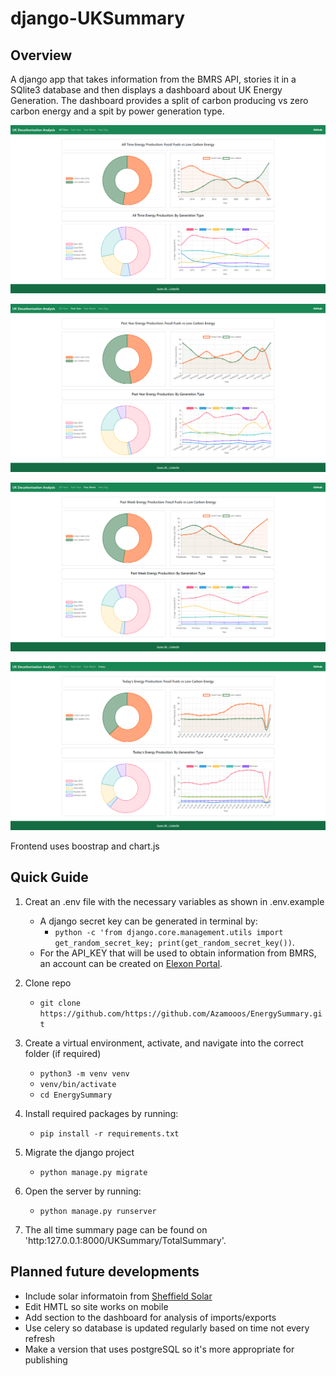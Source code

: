 # django-UKSummary

## Overview
A django app that takes information from the BMRS API, stories it in a SQlite3 database and then displays a dashboard about UK Energy Generation. The dashboard provides a split of carbon producing vs zero carbon energy and a spit by power generation type.

![Page showing analysis of all time data](/assets/images/allTimePage.png)

![Page showing analysis of past year data](/assets/images/pastYearPage.png)

![Page showing analysis of past week data](/assets/images/pastWeekPage.png)

![Page showing analysis of today's data](/assets/images/todayPage.png)

Frontend uses boostrap and chart.js

## Quick Guide
1. Creat an .env file with the necessary variables as shown in .env.example
    - A django secret key can be generated in terminal by:
        - `python -c 'from django.core.management.utils import get_random_secret_key; print(get_random_secret_key())`. 
    - For the API_KEY that will be used to obtain information from BMRS,  an account can be created on [Elexon Portal](https://www.elexonportal.co.uk/registration/newuser?cachebust=dwtt3qfr9g).

2. Clone repo
    - `git clone https://github.com/https://github.com/Azamooos/EnergySummary.git`

3. Create a virtual environment, activate, and navigate into the correct folder (if required)
    - `python3 -m venv venv`
    - `venv/bin/activate`
    - `cd EnergySummary`

4. Install required packages by running:
    - `pip install -r requirements.txt`

5. Migrate the django project
    - `python manage.py migrate`

6. Open the server by running:
    - `python manage.py runserver`

7. The all time summary page can be found on 'http:127.0.0.1:8000/UKSummary/TotalSummary'.

## Planned future developments
- Include solar informatoin from [Sheffield Solar](https://www.solar.sheffield.ac.uk/pvlive/)
- Edit HMTL so site works on mobile
- Add section to the dashboard for analysis of imports/exports
- Use celery so database is updated regularly based on time not every refresh
- Make a version that uses postgreSQL so it's more appropriate for publishing


